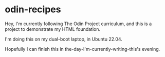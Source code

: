 # odin-recipes
Hey, I'm currently following The Odin Project curriculum,
and this is a project to demonstrate my HTML foundation.

I'm doing this on my dual-boot laptop, in Ubuntu 22.04.

Hopefully I can finish this in the-day-I'm-currently-writing-this's evening.
